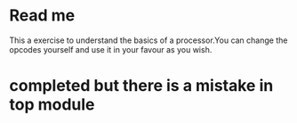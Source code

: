 # Read me
This a exercise to understand the basics of a processor.You can change the opcodes yourself and use it in your favour as you wish.

#  completed but there is a mistake in top module
